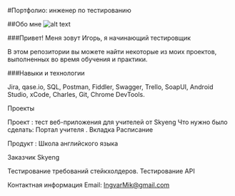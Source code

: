 #Портфолио: инженер по тестированию

##Обо мне 
![alt text](https://github.com/[username]/[reponame]/blob/[branch]/image.jpg?raw=true)

###Привет! Меня зовут Игорь, я начинающий тестировщик 

В этом репозитории вы можете найти некоторые из моих проектов, выполненных во время обучения и практики.

###Навыки и технологии

Jira,
qase.io,
SQL,
Postman,
Fiddler,
Swagger,
Trello,
SoapUI,
Android Studio,
xCode, 
Charles,
Git,
Chrome DevTools.

Проекты

Проект : тест веб-приложения для учителей от Skyeng
Что нужно было сделать:
Портал учителя . Вкладка Расписание

Продукт : Школа английского языка

Заказчик Skyeng

Тестирование требований стейкхолдеров.
Тестирование API 



Контактная информация 
Email: IngvarMik@gmail.com 
                                     

